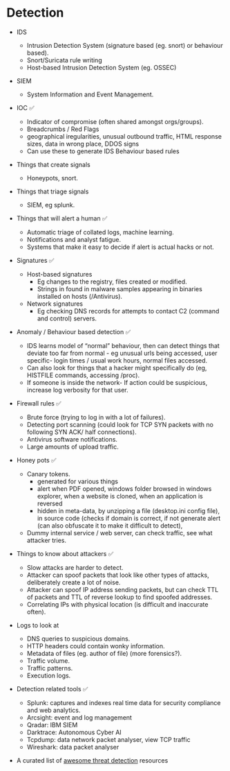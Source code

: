 # Detection

- IDS
	- Intrusion Detection System (signature based (eg. snort) or behaviour based).
	- Snort/Suricata rule writing
	- Host-based Intrusion Detection System (eg. OSSEC)

- SIEM
	- System Information and Event Management.

- IOC ✅
	- Indicator of compromise (often shared amongst orgs/groups).
	- Breadcrumbs / Red Flags
	- geographical iregularities, unusual outbound traffic, HTML response sizes, data in wrong place, DDOS signs
	- Can use these to generate IDS Behaviour based rules

- Things that create signals
	- Honeypots, snort.

- Things that triage signals
	- SIEM, eg splunk.

- Things that will alert a human ✅
	- Automatic triage of collated logs, machine learning.
	- Notifications and analyst fatigue.
	- Systems that make it easy to decide if alert is actual hacks or not.

- Signatures ✅
	- Host-based signatures
		- Eg changes to the registry, files created or modified.
		- Strings in found in malware samples appearing in binaries installed on hosts (/Antivirus).
	- Network signatures
		- Eg checking DNS records for attempts to contact C2 (command and control) servers. 

- Anomaly / Behaviour based detection ✅
	- IDS learns model of “normal” behaviour, then can detect things that deviate too far from normal - eg unusual urls being accessed, user specific- login times / usual work hours, normal files accessed.  
	- Can also look for things that a hacker might specifically do (eg, HISTFILE commands, accessing /proc).
	- If someone is inside the network- If action could be suspicious, increase log verbosity for that user.

- Firewall rules ✅
	- Brute force (trying to log in with a lot of failures).
	- Detecting port scanning (could look for TCP SYN packets with no following SYN ACK/ half connections).
	- Antivirus software notifications.
	- Large amounts of upload traffic.

- Honey pots ✅
	- Canary tokens.
		- generated for various things
		- alert when PDF opened, windows folder browsed in windows explorer, when a website is cloned, when an application is reversed
		- hidden in meta-data, by unzipping a file (desktop.ini config file), in source code (checks if domain is correct, if not generate alert (can also obfuscate it to make it difficult to detect),  
	- Dummy internal service / web server, can check traffic, see what attacker tries.

- Things to know about attackers ✅
	- Slow attacks are harder to detect.
	- Attacker can spoof packets that look like other types of attacks, deliberately create a lot of noise.
	- Attacker can spoof IP address sending packets, but can check TTL of packets and TTL of reverse lookup to find spoofed addresses.
	- Correlating IPs with physical location (is difficult and inaccurate often).

- Logs to look at
	- DNS queries to suspicious domains.
	- HTTP headers could contain wonky information.
	- Metadata of files (eg. author of file) (more forensics?).
	- Traffic volume.
	- Traffic patterns.
	- Execution logs.

- Detection related tools ✅
	- Splunk: captures and indexes real time data for security compliance and web analytics.
	- Arcsight: event and log management
	- Qradar: IBM SIEM
	- Darktrace: Autonomous Cyber AI
	- Tcpdump: data network packet analyser, view TCP traffic
	- Wireshark: data packet analyser

- A curated list of [awesome threat detection](https://github.com/0x4D31/awesome-threat-detection) resources
